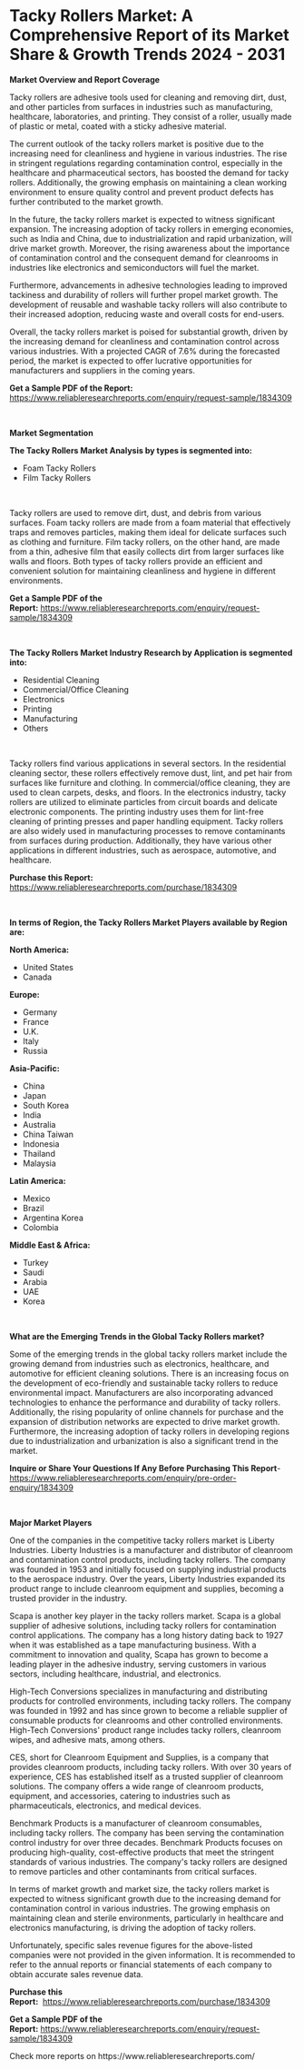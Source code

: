 <p><h1>Tacky Rollers Market: A Comprehensive Report of its Market Share & Growth Trends 2024 - 2031</h1></p><p><strong>Market Overview and Report Coverage</strong></p>
<p><p>Tacky rollers are adhesive tools used for cleaning and removing dirt, dust, and other particles from surfaces in industries such as manufacturing, healthcare, laboratories, and printing. They consist of a roller, usually made of plastic or metal, coated with a sticky adhesive material.</p><p>The current outlook of the tacky rollers market is positive due to the increasing need for cleanliness and hygiene in various industries. The rise in stringent regulations regarding contamination control, especially in the healthcare and pharmaceutical sectors, has boosted the demand for tacky rollers. Additionally, the growing emphasis on maintaining a clean working environment to ensure quality control and prevent product defects has further contributed to the market growth.</p><p>In the future, the tacky rollers market is expected to witness significant expansion. The increasing adoption of tacky rollers in emerging economies, such as India and China, due to industrialization and rapid urbanization, will drive market growth. Moreover, the rising awareness about the importance of contamination control and the consequent demand for cleanrooms in industries like electronics and semiconductors will fuel the market.</p><p>Furthermore, advancements in adhesive technologies leading to improved tackiness and durability of rollers will further propel market growth. The development of reusable and washable tacky rollers will also contribute to their increased adoption, reducing waste and overall costs for end-users.</p><p>Overall, the tacky rollers market is poised for substantial growth, driven by the increasing demand for cleanliness and contamination control across various industries. With a projected CAGR of 7.6% during the forecasted period, the market is expected to offer lucrative opportunities for manufacturers and suppliers in the coming years.</p></p>
<p><strong>Get a Sample PDF of the Report:</strong> <a href="https://www.reliableresearchreports.com/enquiry/request-sample/1834309">https://www.reliableresearchreports.com/enquiry/request-sample/1834309</a></p>
<p>&nbsp;</p>
<p><strong>Market Segmentation</strong></p>
<p><strong>The Tacky Rollers Market Analysis by types is segmented into:</strong></p>
<p><ul><li>Foam Tacky Rollers</li><li>Film Tacky Rollers</li></ul></p>
<p>&nbsp;</p>
<p><p>Tacky rollers are used to remove dirt, dust, and debris from various surfaces. Foam tacky rollers are made from a foam material that effectively traps and removes particles, making them ideal for delicate surfaces such as clothing and furniture. Film tacky rollers, on the other hand, are made from a thin, adhesive film that easily collects dirt from larger surfaces like walls and floors. Both types of tacky rollers provide an efficient and convenient solution for maintaining cleanliness and hygiene in different environments.</p></p>
<p><strong>Get a Sample PDF of the Report:</strong>&nbsp;<a href="https://www.reliableresearchreports.com/enquiry/request-sample/1834309">https://www.reliableresearchreports.com/enquiry/request-sample/1834309</a></p>
<p>&nbsp;</p>
<p><strong>The Tacky Rollers Market Industry Research by Application is segmented into:</strong></p>
<p><ul><li>Residential Cleaning</li><li>Commercial/Office Cleaning</li><li>Electronics</li><li>Printing</li><li>Manufacturing</li><li>Others</li></ul></p>
<p>&nbsp;</p>
<p><p>Tacky rollers find various applications in several sectors. In the residential cleaning sector, these rollers effectively remove dust, lint, and pet hair from surfaces like furniture and clothing. In commercial/office cleaning, they are used to clean carpets, desks, and floors. In the electronics industry, tacky rollers are utilized to eliminate particles from circuit boards and delicate electronic components. The printing industry uses them for lint-free cleaning of printing presses and paper handling equipment. Tacky rollers are also widely used in manufacturing processes to remove contaminants from surfaces during production. Additionally, they have various other applications in different industries, such as aerospace, automotive, and healthcare.</p></p>
<p><strong>Purchase this Report:</strong>&nbsp; <a href="https://www.reliableresearchreports.com/purchase/1834309">https://www.reliableresearchreports.com/purchase/1834309</a></p>
<p>&nbsp;</p>
<p><strong>In terms of Region, the Tacky Rollers Market Players available by Region are:</strong></p>
<p>
    <p> <strong> North America: </strong>
        <ul>
            <li>United States</li>
            <li>Canada</li>
        </ul>
        </p> 
    <p> <strong> Europe: </strong>
        <ul>
            <li>Germany</li>
            <li>France</li>
            <li>U.K.</li>
            <li>Italy</li>
            <li>Russia</li>
        </ul>
        </p> 
    <p> <strong> Asia-Pacific: </strong>
        <ul>
            <li>China</li>
            <li>Japan</li>
            <li>South Korea</li>
            <li>India</li>
            <li>Australia</li>
            <li>China Taiwan</li>
            <li>Indonesia</li>
            <li>Thailand</li>
            <li>Malaysia</li>
        </ul>
        </p> 
    <p> <strong> Latin America: </strong>
        <ul>
            <li>Mexico</li>
            <li>Brazil</li>
            <li>Argentina Korea</li>
            <li>Colombia</li>
        </ul>
        </p> 
    <p> <strong> Middle East & Africa: </strong>
        <ul>
            <li>Turkey</li>
            <li>Saudi</li>
            <li>Arabia</li>
            <li>UAE</li>
            <li>Korea</li>
        </ul>
    </p>
    </p>
<p>&nbsp;</p>
<p><strong>What are the Emerging Trends in the Global Tacky Rollers market?</strong></p>
<p><p>Some of the emerging trends in the global tacky rollers market include the growing demand from industries such as electronics, healthcare, and automotive for efficient cleaning solutions. There is an increasing focus on the development of eco-friendly and sustainable tacky rollers to reduce environmental impact. Manufacturers are also incorporating advanced technologies to enhance the performance and durability of tacky rollers. Additionally, the rising popularity of online channels for purchase and the expansion of distribution networks are expected to drive market growth. Furthermore, the increasing adoption of tacky rollers in developing regions due to industrialization and urbanization is also a significant trend in the market.</p></p>
<p><strong>Inquire or Share Your Questions If Any Before Purchasing This Report</strong>- <a href="https://www.reliableresearchreports.com/enquiry/pre-order-enquiry/1834309">https://www.reliableresearchreports.com/enquiry/pre-order-enquiry/1834309</a></p>
<p>&nbsp;</p>
<p><strong>Major Market Players</strong></p>
<p><p>One of the companies in the competitive tacky rollers market is Liberty Industries. Liberty Industries is a manufacturer and distributor of cleanroom and contamination control products, including tacky rollers. The company was founded in 1953 and initially focused on supplying industrial products to the aerospace industry. Over the years, Liberty Industries expanded its product range to include cleanroom equipment and supplies, becoming a trusted provider in the industry.</p><p>Scapa is another key player in the tacky rollers market. Scapa is a global supplier of adhesive solutions, including tacky rollers for contamination control applications. The company has a long history dating back to 1927 when it was established as a tape manufacturing business. With a commitment to innovation and quality, Scapa has grown to become a leading player in the adhesive industry, serving customers in various sectors, including healthcare, industrial, and electronics.</p><p>High-Tech Conversions specializes in manufacturing and distributing products for controlled environments, including tacky rollers. The company was founded in 1992 and has since grown to become a reliable supplier of consumable products for cleanrooms and other controlled environments. High-Tech Conversions' product range includes tacky rollers, cleanroom wipes, and adhesive mats, among others.</p><p>CES, short for Cleanroom Equipment and Supplies, is a company that provides cleanroom products, including tacky rollers. With over 30 years of experience, CES has established itself as a trusted supplier of cleanroom solutions. The company offers a wide range of cleanroom products, equipment, and accessories, catering to industries such as pharmaceuticals, electronics, and medical devices.</p><p>Benchmark Products is a manufacturer of cleanroom consumables, including tacky rollers. The company has been serving the contamination control industry for over three decades. Benchmark Products focuses on producing high-quality, cost-effective products that meet the stringent standards of various industries. The company's tacky rollers are designed to remove particles and other contaminants from critical surfaces.</p><p>In terms of market growth and market size, the tacky rollers market is expected to witness significant growth due to the increasing demand for contamination control in various industries. The growing emphasis on maintaining clean and sterile environments, particularly in healthcare and electronics manufacturing, is driving the adoption of tacky rollers.</p><p>Unfortunately, specific sales revenue figures for the above-listed companies were not provided in the given information. It is recommended to refer to the annual reports or financial statements of each company to obtain accurate sales revenue data.</p></p>
<p><strong>Purchase this Report:</strong>&nbsp;&nbsp;<a href="https://www.reliableresearchreports.com/purchase/1834309">https://www.reliableresearchreports.com/purchase/1834309</a></p>
<p></p>
<p><strong>Get a Sample PDF of the Report:</strong>&nbsp;<a href="https://www.reliableresearchreports.com/enquiry/request-sample/1834309">https://www.reliableresearchreports.com/enquiry/request-sample/1834309</a></p>
<p>Check more reports on https://www.reliableresearchreports.com/</p>